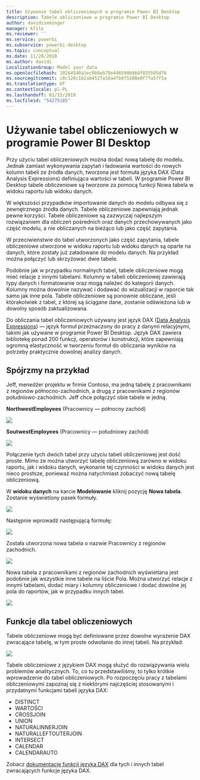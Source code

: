 ```yaml
---
title: Używanie tabel obliczeniowych w programie Power BI Desktop
description: Tabele obliczeniowe w programie Power BI Desktop
author: davidiseminger
manager: kfile
ms.reviewer: ''
ms.service: powerbi
ms.subservice: powerbi-desktop
ms.topic: conceptual
ms.date: 11/28/2018
ms.author: davidi
LocalizationGroup: Model your data
ms.openlocfilehash: 10264540a1ec0b8eb79e446590b86df855505d76
ms.sourcegitcommit: c8c126c1b2ab4527a16a4fb8f5208e0f7fa5ff5a
ms.translationtype: HT
ms.contentlocale: pl-PL
ms.lasthandoff: 01/15/2019
ms.locfileid: "54275185"
---
```

# <a name="using-calculated-tables-in-power-bi-desktop"></a>Używanie tabel obliczeniowych w programie Power BI Desktop
Przy użyciu tabel obliczeniowych można dodać nową tabelę do modelu. Jednak zamiast wykonywania zapytań i ładowania wartości do nowych kolumn tabeli ze źródła danych, tworzona jest formuła języka DAX (Data Analysis Expressions) definiująca wartości w tabeli. W programie Power BI Desktop tabele obliczeniowe są tworzone za pomocą funkcji Nowa tabela w widoku raportu lub widoku danych.

W większości przypadków importowanie danych do modelu odbywa się z zewnętrznego źródła danych. Tabele obliczeniowe zapewniają jednak pewne korzyści. Tabele obliczeniowe są zazwyczaj najlepszym rozwiązaniem dla obliczeń pośrednich oraz danych przechowywanych jako część modelu, a nie obliczanych na bieżąco lub jako część zapytania.

W przeciwieństwie do tabel utworzonych jako część zapytania, tabele obliczeniowe utworzone w widoku raportu lub widoku danych są oparte na danych, które zostały już załadowane do modelu danych. Na przykład można połączyć lub skrzyżować dwie tabele.

Podobnie jak w przypadku normalnych tabel, tabele obliczeniowe mogą mieć relacje z innymi tabelami. Kolumny w tabeli obliczeniowej zawierają typy danych i formatowanie oraz mogą należeć do kategorii danych. Kolumny można dowolnie nazywać i dodawać do wizualizacji w raporcie tak samo jak inne pola. Tabele obliczeniowe są ponownie obliczane, jeśli którakolwiek z tabel, z której są ściągane dane, zostanie odświeżona lub w dowolny sposób zaktualizowana.

Do obliczania tabel obliczeniowych używany jest język DAX ([Data Analysis Expressions](https://msdn.microsoft.com/library/gg413422.aspx)) — język formuł przeznaczony do pracy z danymi relacyjnymi, takimi jak używane w programie Power BI Desktop. Język DAX zawiera bibliotekę ponad 200 funkcji, operatorów i konstrukcji, które zapewniają ogromną elastyczność w tworzeniu formuł do obliczania wyników na potrzeby praktycznie dowolnej analizy danych.

## <a name="lets-look-at-an-example"></a>Spójrzmy na przykład
Jeff, menedżer projektu w firmie Contoso, ma jedną tabelę z pracownikami z regionów północno-zachodnich, a drugą z pracownikami z regionów południowo-zachodnich. Jeff chce połączyć obie tabele w jedną.

**NorthwestEmployees** (Pracownicy — północny zachód)

 ![](media/desktop-calculated-tables/calctables_nwempl.png)

**SoutwestEmployees** (Pracownicy — południowy zachód)

 ![](media/desktop-calculated-tables/calctables_swempl.png)

Połączenie tych dwóch tabel przy użyciu tabeli obliczeniowej jest dość proste. Mimo że można utworzyć tabelę obliczeniową zarówno w widoku raportu, jak i widoku danych, wykonanie tej czynności w widoku danych jest nieco prostsze, ponieważ można natychmiast zobaczyć nową tabelę obliczeniową.

W **widoku danych** na karcie **Modelowanie** kliknij pozycję **Nowa tabela**. Zostanie wyświetlony pasek formuły.

 ![](media/desktop-calculated-tables/calctables_formulabarempty.png)

Następnie wprowadź następującą formułę:

 ![](media/desktop-calculated-tables/calctables_formulabarformula.png)

Została utworzona nowa tabela o nazwie Pracownicy z regionów zachodnich.

 ![](media/desktop-calculated-tables/calctables_westregionempl.png)

Nowa tabela z pracownikami z regionów zachodnich wyświetlana jest podobnie jak wszystkie inne tabele na liście Pola. Można utworzyć relacje z innymi tabelami, dodać miary i kolumny obliczeniowe i dodać dowolne jej pola do raportów, jak w przypadku innych tabel.

 ![](media/desktop-calculated-tables/calctables_fieldlist.png)

## <a name="functions-for-calculated-tables"></a>Funkcje dla tabel obliczeniowych
Tabele obliczeniowe mogą być definiowane przez dowolne wyrażenie DAX zwracające tabelę, w tym proste odwołanie do innej tabeli. Na przykład:

 ![](media/desktop-calculated-tables/calctables_formulabarsimpleformula.png)

Tabele obliczeniowe z językiem DAX mogą służyć do rozwiązywania wielu problemów analitycznych. To, co tu przedstawiliśmy, to tylko krótkie wprowadzenie do tabel obliczeniowych. Po rozpoczęciu pracy z tabelami obliczeniowymi zapoznaj się z niektórymi najczęściej stosowanymi i przydatnymi funkcjami tabeli języka DAX:

* DISTINCT
* WARTOŚCI
* CROSSJOIN
* UNION
* NATURALINNERJOIN
* NATURALLEFTOUTERJOIN
* INTERSECT
* CALENDAR
* CALENDARAUTO

Zobacz [dokumentację funkcji języka DAX](https://msdn.microsoft.com/ee634396.aspx) dla tych i innych tabel zwracających funkcje języka DAX.

